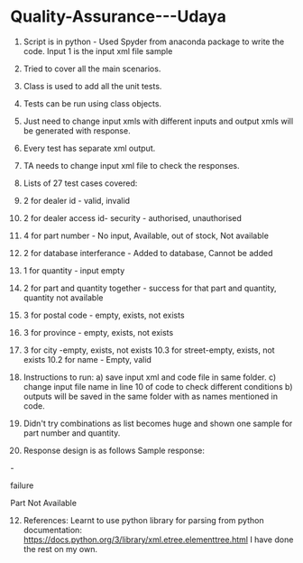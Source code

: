 # Quality-Assurance---Udaya
1. Script is in python - Used Spyder from anaconda package to write the code. Input 1 is the input xml file sample
2. Tried to cover all the main scenarios.
3. Class is used to add all the unit tests.
4. Tests can be run using class objects.
5. Just need to change input xmls with different inputs and output xmls will be generated with response.
6. Every test has separate xml output.
7. TA needs to change input xml file to check the responses.
8. Lists of 27 test cases covered:
 1. 2 for dealer id - valid, invalid
 2. 2 for dealer access id- security - authorised, unauthorised
 3. 4 for part number - No input, Available, out of stock, Not available
 4. 2 for database interferance - Added to database, Cannot be added
 5. 1 for quantity - input empty
 6. 2 for part and quantity together - success for that part and quantity, quantity not available
 7. 3 for postal code - empty, exists, not exists
 8. 3 for province - empty, exists, not exists
 9. 3 for city -empty, exists, not exists
 10.3 for street-empty, exists, not exists
 10.2 for name - Empty, valid

9. Instructions to run:
a) save input xml and code file in same folder.
c) change input file name in line 10 of code to check different conditions
b) outputs will be saved in the same folder with as names mentioned in code.

10. Didn't try combinations as list becomes huge and shown one sample for part number and quantity.

11. Response design is as follows
Sample response:
<?xml version="1.0"?>

-<order>

<result>failure</result>

<error>Part Not Available</error>

</order>

12. References:
Learnt to use python library for parsing from python documentation:
https://docs.python.org/3/library/xml.etree.elementtree.html
I have done the rest on my own.
